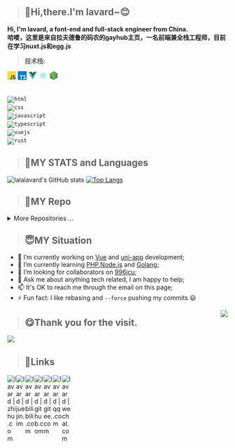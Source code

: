 > ## :clap:Hi,there.I'm lavard~:blush:
**Hi, I'm lavard, a font-end and full-stack engineer from China.<br />
哈喽，这里是来自拉夫德鲁的码农的gayhub主页，一名前端兼全栈工程师，目前在学习nuxt.js和egg.js**

> **技术栈:**  

<code><img height="20" src="https://raw.githubusercontent.com/github/explore/80688e429a7d4ef2fca1e82350fe8e3517d3494d/topics/javascript/javascript.png"></code>
<code><img height="20" src="https://raw.githubusercontent.com/github/explore/80688e429a7d4ef2fca1e82350fe8e3517d3494d/topics/typescript/typescript.png"></code>
<code><img height="20" src="https://raw.githubusercontent.com/github/explore/80688e429a7d4ef2fca1e82350fe8e3517d3494d/topics/vue/vue.png"></code>
<code><img height="20" src="https://raw.githubusercontent.com/github/explore/80688e429a7d4ef2fca1e82350fe8e3517d3494d/topics/react/react.png"></code>
<code><img height="20" src="https://raw.githubusercontent.com/github/explore/80688e429a7d4ef2fca1e82350fe8e3517d3494d/topics/nodejs/nodejs.png"></code>

<code>
<img alt="html" src="https://img.shields.io/badge/HTML-e34c26?style=flat-square&logo=html5&logoColor=white">
<img alt="css" src="https://img.shields.io/badge/CSS-563d7c?style=flat-square&logo=css3">
<img alt="javascript" src="https://img.shields.io/badge/JavaScript-000000?style=flat-square&logo=javascript">
<img alt="typescript" src="https://img.shields.io/badge/TypeScript-1a0dab?style=flat-square&logo=typescript">
<img alt="vuejs" src="https://img.shields.io/badge/Vue.js-007777?style=flat-square&logo=vue.js">
<img alt="rust" src="https://img.shields.io/badge/Rust-bc8362?style=flat-square&logo=rust">
</code>

> ## 🎉MY STATS and Languages
![lalalavard's GitHub stats](https://github-readme-stats.vercel.app/api?username=lalalavard&show_icons=true&theme=graywhite)
[![Top Langs](https://github-readme-stats.vercel.app/api/top-langs/?username=yyx990803&langs_count=5)](https://github.com/anuraghazra/github-readme-stats)

> ## 🎵MY Repo
<details>
<summary>More Repositories ...</summary>
<!-- 对齐 Repo 卡片 -->
<a href="https://github.com/lalalavard/spirit">
  <img align="center" src="https://github-readme-stats.vercel.app/api/pin/?username=lalalavard&repo=spirit" />
</a>
<a href="https://github.com/lalalavard/lalalavard.github.io">
  <img align="center" src="https://github-readme-stats.vercel.app/api/pin/?username=lalalavard&repo=lalalavard.github.io" />
</a>
<a href="https://github.com/lalalavard/Cloudreve">
  <img align="center" src="https://github-readme-stats.vercel.app/api/pin/?username=lalalavard&repo=Cloudreve" />
</a>
<a href="https://github.com/lalalavard/HyPlayer">
  <img align="center" src="https://github-readme-stats.vercel.app/api/pin/?username=lalalavard&repo=HyPlayer" />
</a>
</details>

> ## :innocent:MY Situation
- 🔭 I’m currently working on [Vue]() and [uni-app]() development;
- 🌱 I’m currently learning [PHP](),[Node.js]() and [Golang](https://github.com/golang/go);
- 🌈 I’m looking for collaborators on [996icu](https://github.com/996icu/996.ICU);
- 💬 Ask me about anything tech related, I am happy to help;
- 📫 It's OK to reach me through the email on this page;
- ⚡ Fun fact: I like rebasing and `--force` pushing my commits 😃
<img src="https://view.moezx.cc/images/2021/02/25/7217294a8cb992d37eceeb8f5a01d100.gif" height="100" align="right"/>


> ## :yum:Thank you for the visit.

![](http://profile-counter.glitch.me/biaochenxuying/count.svg)


> ## :pray:Links
<a href="https://www.zhihu.com/people/lai-zi-la-fu-de-lu-de-ma-nong">
  <img align="left" alt="lavard | zhihu.com" width="20px" src="https://www.zhihu.com/favicon.ico" />
</a>
<a href="https://juejin.cn/user/994371074524862">
  <img align="left" alt="lavard | juejin.im" width="21px" src="https://juejin.im/favicon.ico" />
</a>
<a href="https://space.bilibili.com/40744412">
  <img align="left" alt="lavard | bilibili.com" width="21px" src="https://www.bilibili.com/favicon.ico" />
</a>
<a href="https://github.com/lalalavard">
  <img align="left" alt="lavard | github.com" width="21px" src="https://www.github.com/favicon.ico" />
</a>
<a href="https://gitee.com/lavard">
  <img align="left" alt="lavard | gitee.com" width="21px" src="https://www.gitee.com/favicon.ico" />
</a>
<a href="https://wechat.com">
  <img align="left" alt="lavard | qq.com" width="21px" src="https://www.wechat.com/favicon.ico" />
</a>
<a href="https://im.qq.com">
  <img align="left" alt="lavard | wechat.com" width="21px" src="https://im.qq.com/favicon.ico" />
</a>

